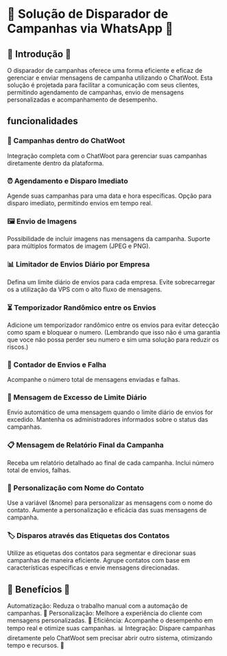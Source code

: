 # 🚀 Solução de Disparador de Campanhas via WhatsApp 🚀

## 🌟 Introdução 🌟

O disparador de campanhas oferece uma forma eficiente e eficaz de gerenciar e enviar mensagens de campanha utilizando o ChatWoot. Esta solução é projetada para facilitar a comunicação com seus clientes, permitindo agendamento de campanhas, envio de mensagens personalizadas e acompanhamento de desempenho.

## funcionalidades

### 📱 Campanhas dentro do ChatWoot
Integração completa com o ChatWoot para gerenciar suas campanhas diretamente dentro da plataforma.

### ⏰ Agendamento e Disparo Imediato
Agende suas campanhas para uma data e hora específicas.
Opção para disparo imediato, permitindo envios em tempo real.

### 🖼️ Envio de Imagens
Possibilidade de incluir imagens nas mensagens da campanha.
Suporte para múltiplos formatos de imagem (JPEG e PNG).

### 📊 Limitador de Envios Diário por Empresa
Defina um limite diário de envios para cada empresa.
Evite sobrecarregar os a utilização da VPS com o alto fluxo de mensagens.

### ⏳ Temporizador Randômico entre os Envios
Adicione um temporizador randômico entre os envios para evitar detecção como spam e bloquear o numero.
(Lembrando que isso não é uma garantia que voce não possa perder seu numero e sim uma solução para reduzir os riscos.)

### 🔄 Contador de Envios e Falha
Acompanhe o número total de mensagens enviadas e falhas.

### 🚫 Mensagem de Excesso de Limite Diário
Envio automático de uma mensagem quando o limite diário de envios for excedido.
Mantenha os administradores informados sobre o status das campanhas.

### 📋 Mensagem de Relatório Final da Campanha
Receba um relatório detalhado ao final de cada campanha.
Inclui número total de envios, falhas.

### 📝 Personalização com Nome do Contato
Use a variável (&nome) para personalizar as mensagens com o nome do contato.
Aumente a personalização e eficácia das suas mensagens de campanha.

### 🏷️ Disparos através das Etiquetas dos Contatos
Utilize as etiquetas dos contatos para segmentar e direcionar suas campanhas de maneira eficiente.
Agrupe contatos com base em características específicas e envie mensagens direcionadas.

## 🎉 Benefícios 🎉
Automatização: Reduza o trabalho manual com a automação de campanhas. 🤖
Personalização: Melhore a experiência do cliente com mensagens personalizadas. 🎯
Eficiência: Acompanhe o desempenho em tempo real e otimize suas campanhas. 📊
Integração: Dispare campanhas diretamente pelo ChatWoot sem precisar abrir outro sistema, otimizando tempo e recursos. 🚀
